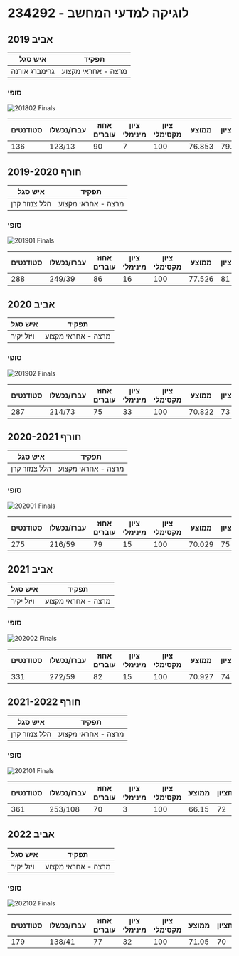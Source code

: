 # 234292 - לוגיקה למדעי המחשב

## אביב 2019

| איש סגל | תפקיד |
| ---- | ---- |
| גרימברג אורנה | מרצה - אחראי מקצוע |

### סופי

![201802 Finals](201802/Finals.png)

| סטודנטים | עברו/נכשלו | אחוז עוברים | ציון מינימלי | ציון מקסימלי | ממוצע | חציון |
| ---- | ---- | ---- | ---- | ---- | ---- | ---- |
| 136 | 123/13 | 90 | 7 | 100 | 76.853 | 79.5 |

## חורף 2019-2020

| איש סגל | תפקיד |
| ---- | ---- |
| הלל צנזור קרן | מרצה - אחראי מקצוע |

### סופי

![201901 Finals](201901/Finals.png)

| סטודנטים | עברו/נכשלו | אחוז עוברים | ציון מינימלי | ציון מקסימלי | ממוצע | חציון |
| ---- | ---- | ---- | ---- | ---- | ---- | ---- |
| 288 | 249/39 | 86 | 16 | 100 | 77.526 | 81 |

## אביב 2020

| איש סגל | תפקיד |
| ---- | ---- |
| ויזל יקיר | מרצה - אחראי מקצוע |

### סופי

![201902 Finals](201902/Finals.png)

| סטודנטים | עברו/נכשלו | אחוז עוברים | ציון מינימלי | ציון מקסימלי | ממוצע | חציון |
| ---- | ---- | ---- | ---- | ---- | ---- | ---- |
| 287 | 214/73 | 75 | 33 | 100 | 70.822 | 73 |

## חורף 2020-2021

| איש סגל | תפקיד |
| ---- | ---- |
| הלל צנזור קרן | מרצה - אחראי מקצוע |

### סופי

![202001 Finals](202001/Finals.png)

| סטודנטים | עברו/נכשלו | אחוז עוברים | ציון מינימלי | ציון מקסימלי | ממוצע | חציון |
| ---- | ---- | ---- | ---- | ---- | ---- | ---- |
| 275 | 216/59 | 79 | 15 | 100 | 70.029 | 75 |

## אביב 2021

| איש סגל | תפקיד |
| ---- | ---- |
| ויזל יקיר | מרצה - אחראי מקצוע |

### סופי

![202002 Finals](202002/Finals.png)

| סטודנטים | עברו/נכשלו | אחוז עוברים | ציון מינימלי | ציון מקסימלי | ממוצע | חציון |
| ---- | ---- | ---- | ---- | ---- | ---- | ---- |
| 331 | 272/59 | 82 | 15 | 100 | 70.927 | 74 |

## חורף 2021-2022

| איש סגל | תפקיד |
| ---- | ---- |
| הלל צנזור קרן | מרצה - אחראי מקצוע |

### סופי

![202101 Finals](202101/Finals.png)

| סטודנטים | עברו/נכשלו | אחוז עוברים | ציון מינימלי | ציון מקסימלי | ממוצע | חציון |
| ---- | ---- | ---- | ---- | ---- | ---- | ---- |
| 361 | 253/108 | 70 | 3 | 100 | 66.15 | 72 |

## אביב 2022

| איש סגל | תפקיד |
| ---- | ---- |
| ויזל יקיר | מרצה - אחראי מקצוע |

### סופי

![202102 Finals](202102/Finals.png)

| סטודנטים | עברו/נכשלו | אחוז עוברים | ציון מינימלי | ציון מקסימלי | ממוצע | חציון |
| ---- | ---- | ---- | ---- | ---- | ---- | ---- |
| 179 | 138/41 | 77 | 32 | 100 | 71.05 | 70 |

